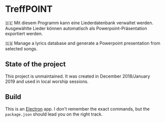 # TreffPOINT

:de: Mit diesem Programm kann eine Liederdatenbank verwaltet werden. Ausgewählte Lieder können automatisch als Powerpoint-Präsentation exportiert werden.

:uk: Manage a lyrics database and generate a Powerpoint presentation from selected songs.

## State of the project

This project is unmaintained. It was created in December 2018/January 2019 and used in local worship sessions.

## Build

This is an [Electron](https://www.electronjs.org/) app. I don't remember the exact commands, but the `package.json` should lead you on the right track.
